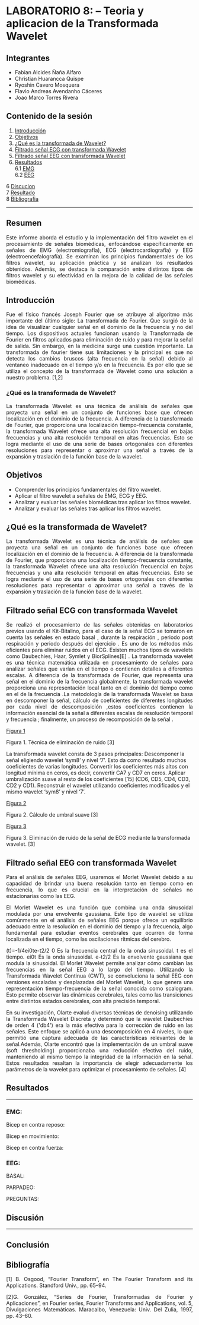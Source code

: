 # LABORATORIO 8: – Teoria y aplicacion de la Transformada Wavelet
## Integrantes
- Fabian Alcides Ñaña Alfaro
- Christian Huarancca Quispe
- Ryoshin Cavero Mosquera
- Flavio Andreas Avendanho Cáceres
- Joao Marco Torres Rivera

## Contenido de la sesión

1. [Introducción](#id1)
2. [Objetivos](#id2)
3. [¿Qué es la transformada de Wavelet?](#id3)
4. [Filtrado señal ECG con transformada Wavelet ](#id4)
5. [ Filtrado señal EEG con transformada Wavelet](#id5)
6. [Resultados](#id6)  
   6.1 [EMG](#id7)  
   6.2 [EEG ](#id8)
   
6 [Discucion](#id8)  
7 [Resultado](#id9)  
8 [Bibliografia](#id10)
***

<p style="text-align: justify;">  

## Resumen 

<p style="text-align: justify;"> 
Este informe aborda el estudio y la implementación del filtro wavelet en el procesamiento de señales biomédicas, 
enfocándose específicamente en señales de EMG (electromiografía), ECG (electrocardiografía) y EEG 
(electroencefalografía). Se examinan los principios fundamentales de los filtros wavelet, su aplicación práctica 
y se analizan los resultados obtenidos. Además, se destaca la comparación entre distintos tipos de filtros wavelet 
y su efectividad en la mejora de la calidad de las señales biomédicas.

## Introducción <a name="id1"></a>
<p style="text-align: justify;"> 
   Fue el físico francés Joseph Fourier que se atribuye al algoritmo más importante del último siglo: La transformada de Fourier. Que surgió de la idea de visualizar cualquier señal en el dominio de la frecuencia y no del tiempo. Los dispositivos actuales funcionan usando la Transformada de Fourier en filtros aplicados para eliminación de ruido y para mejorar la señal de salida. Sin embargo, en la medicina surge una cuestión importante. La transformada de fourier tiene sus limitaciones y la principal es que no detecta los cambios bruscos (alta frecuencia en la señal) debido al ventaneo inadecuado en el tiempo y/o en la frecuencia. Es por ello que se utiliza el concepto de la transformada de Wavelet como una solución a nuestro problema. [1,2]

   ### ¿Qué es la transformada de Wavelet?   
   <p style="text-align: justify;"> 
   La transformada Wavelet es una técnica de análisis de señales que proyecta una señal en un conjunto de funciones 
   base que ofrecen localización en el dominio de la frecuencia. A diferencia de la transformada de Fourier, que 
   proporciona una localización tiempo-frecuencia constante, la transformada Wavelet ofrece una alta resolución 
   frecuencial en bajas frecuencias y una alta resolución temporal en altas frecuencias. Esto se logra mediante 
   el uso de una serie de bases ortogonales con diferentes resoluciones para representar o aproximar una señal a 
   través de la expansión y traslación de la función base de la wavelet.
 
## Objetivos <a name="id2"></a>
* Comprender los principios fundamentales del filtro wavelet.
* Aplicar el filtro wavelet a señales de EMG, ECG y EEG.
* Analizar y evaluar las señales biomédicas tras aplicar los filtros wavelet.
* Analizar y evaluar las señales tras aplicar los filtros wavelet.

## ¿Qué es la transformada de Wavelet? <a name="id3"></a>
<p style="text-align: justify;"> 
La transformada Wavelet es una técnica de análisis de señales que proyecta una señal en un conjunto de funciones base que ofrecen localización en el dominio de la frecuencia. A diferencia de la transformada de Fourier, que proporciona una localización tiempo-frecuencia constante, la transformada Wavelet ofrece una alta resolución frecuencial en bajas frecuencias y una alta resolución temporal en altas frecuencias. Esto se logra mediante el uso de una serie de bases ortogonales con diferentes resoluciones para representar o aproximar una señal a través de la expansión y traslación de la función base de la wavelet.


## Filtrado señal ECG con transformada Wavelet <a name="id4"></a>
<p style="text-align: justify;"> 
Se realizó el procesamiento de las señales obtenidas en laboratorios previos usando el Kit-Bitalino, para el caso de la señal ECG se tomaron en cuenta las señales en estado basal , durante la respiración , periodo post respiración y periodo después del ejercicio .
Es uno de los métodos más eficientes para eliminar ruidos en el ECG. Existen muchos tipos de wavelets como Daubechies, Haar, Symlet y BiorSplines[E] . La transformada wavelet es una técnica matemática utilizada en procesamiento de señales para analizar señales que varían en el tiempo o contienen detalles a diferentes escalas. A diferencia de la transformada de Fourier, que representa una señal en el dominio de la frecuencia globalmente, la transformada wavelet proporciona una representación local tanto en el dominio del tiempo como en el de la frecuencia .La metodología de la transformada Wavelet se basa en descomponer la señal, cálculo de coeficientes de diferentes longitudes por cada nivel de descomposición ,estos coeficientes contienen la información esencial de la señal a diferentes escalas de resolución temporal y frecuencia ; finalmente,  un proceso de recomposición de la señal .  

[Figura 1](./Imagenes/Denoising%20techniques.png)

Figura 1. Técnica de eliminación de ruido [3]

La transformada wavelet consta de 3 pasos principales:
Descomponer la señal eligiendo wavelet ‘sym8’ y nivel ‘7’. Esto da como resultado muchos coeficientes de varias longitudes.
Convertir los coeficientes más altos con longitud mínima en ceros, es decir, convertir CA7 y CD7 en ceros. Aplicar umbralización suave al resto de los coeficientes [15] (CD6, CD5, CD4, CD3, CD2 y CD1).
Reconstruir el wavelet utilizando coeficientes modificados y el mismo wavelet ‘sym8’ y nivel ‘7’.

[Figura 2](./Imagenes/signal.png)

Figura 2. Cálculo de umbral suave [3]

[Figura 3](./Imagenes/decomposition.png)

Figura 3. Eliminación de ruido de la señal de ECG mediante la transformada wavelet. [3]

## Filtrado señal EEG con transformada Wavelet <a name="id5"></a>
<div align="justify">
Para el análisis de señales EEG, usaremos el Morlet Wavelet debido a su capacidad de brindar una buena resolución tanto en tiempo como en frecuencia, lo que es crucial en la interpretación de señales no estacionarias como las EEG.  

El Morlet Wavelet es una función que combina una onda sinusoidal modulada por una envolvente gaussiana. Este tipo de wavelet se utiliza comúnmente en el análisis de señales EEG porque ofrece un equilibrio adecuado entre la resolución en el dominio del tiempo y la frecuencia, algo fundamental para estudiar eventos cerebrales que ocurren de forma localizada en el tiempo, como las oscilaciones rítmicas del cerebro. 

(t)=-1/4ei0te-t2/2
0  Es la frecuencia central de la onda sinusoidal.
t es el tiempo.
ei0t Es la onda sinusoidal.
e-t2/2 Es la envolvente gaussiana que modula la sinusoidal.
El Morlet Wavelet permite analizar cómo cambian las frecuencias en la señal EEG a lo largo del tiempo. Utilizando la Transformada Wavelet Continua (CWT), se convoluciona la señal EEG con versiones escaladas y desplazadas del Morlet Wavelet, lo que genera una representación tiempo-frecuencia de la señal conocida como scalogram. Esto permite observar las dinámicas cerebrales, tales como las transiciones entre distintos estados cerebrales, con alta precisión temporal. 

En su investigación, Olarte evaluó diversas técnicas de denoising utilizando la Transformada Wavelet Discreta y determinó que la wavelet Daubechies de orden 4 ('db4') era la más efectiva para la corrección de ruido en las señales. Este enfoque se aplicó a una descomposición en 4 niveles, lo que permitió una captura adecuada de las características relevantes de la señal.Además, Olarte encontró que la implementación de un umbral suave (soft thresholding) proporcionaba una reducción efectiva del ruido, manteniendo al mismo tiempo la integridad de la información en la señal. Estos resultados resaltan la importancia de elegir adecuadamente los parámetros de la wavelet para optimizar el procesamiento de señales. [4]


## Resultados <a name="id6"></a>
***
### EMG: 
Bicep en contra reposo:

Bicep en movimiento:

Bicep en contra fuerza:



### EEG:
BASAL:

PARPADEO:

PREGUNTAS:

<div align="justify">

## Discusión <a name="id8"></a>
***


## Conclusión <a name="id9"></a>



## Bibliografía<a name="id10"></a>

[1] B. Osgood, “Fourier Transform”, en The Fourier Transform and its Applications. Standford Univ., pp. 65–94.

[2]G. González, “Series de Fourier, Transformadas de Fourier y Aplicaciones”, en Fourier series, Fourier Transforms and Applications, vol. 5, Divulgaciones Matemáticas. Maracaibo, Venezuela: Univ. Del Zulia, 1997, pp. 43–60.

